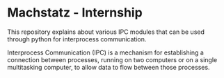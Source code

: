 # Machstatz - Internship

This repository explains about various IPC modules that can be used through python for interprocess communication.

Interprocess Communication (IPC) is a mechanism for establishing a connection between processes, running on two computers or on a single multitasking computer, to allow data to flow between those processes.
